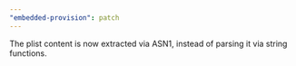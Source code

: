 ```yaml
---
"embedded-provision": patch
---
```


The plist content is now extracted via ASN1, instead of parsing it via string functions.
